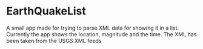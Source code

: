 # EarthQuakeList
A small app made for trying to parse XML data for showing it in a list.
Currently the app shows the location, magnitude and the time.
The XML has been taken from the USGS XML feeds
